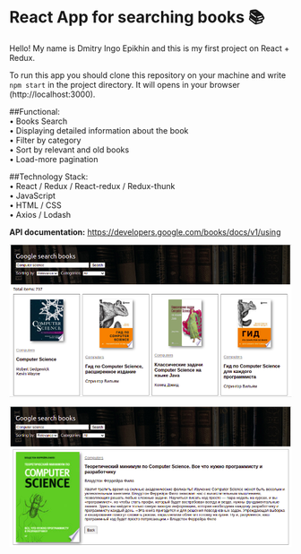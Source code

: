 # React App for searching books 📚

Hello! My name is Dmitry Ingo Epikhin and this is my first project on React + Redux.

To run this app you should clone this repository on your machine and write `npm start` in the project directory.
It will opens in your browser (http://localhost:3000).

##Functional:  
• Books Search  
• Displaying detailed information about the book  
• Filter by category  
• Sort by relevant and old books  
• Load-more pagination

##Technology Stack:  
• React / Redux / React-redux / Redux-thunk  
• JavaScript  
• HTML / CSS  
• Axios / Lodash   

**API documentation:** https://developers.google.com/books/docs/v1/using

![image](src/assets/imagesForReadme/example-img-1.png)

![image](src/assets/imagesForReadme/example-img-2.png)

